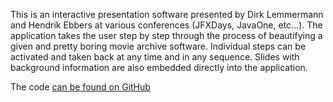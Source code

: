 This is an interactive presentation software presented by Dirk Lemmermann and Hendrik Ebbers at various conferences 
(JFXDays, JavaOne, etc...). The application takes the user step by step through the process of beautifying a given and
pretty boring movie archive software. Individual steps can be activated and taken back at any time and in any sequence. 
Slides with background information are also embedded directly into the application.

The code [can be found on GitHub](https://github.com/hendrikebbers/ExtremeGuiMakeover)